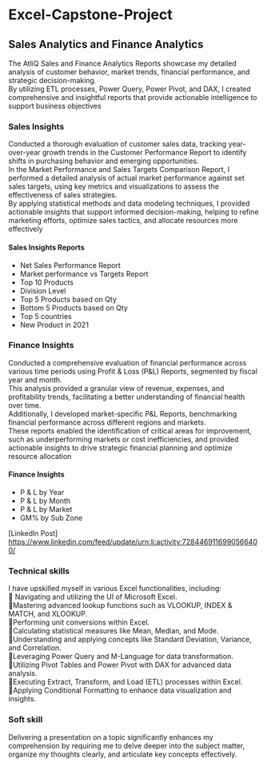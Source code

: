# Excel-Capstone-Project
## Sales Analytics and Finance Analytics<br>
The AtliQ Sales and Finance Analytics Reports showcase my detailed analysis of customer behavior, market trends, financial performance, and strategic decision-making.<br> 
By utilizing ETL processes, Power Query, Power Pivot, and DAX, I created comprehensive and insightful reports that provide actionable intelligence to support business objectives<br>
### Sales Insights<br>
Conducted a thorough evaluation of customer sales data, tracking year-over-year growth trends in the Customer Performance Report to identify shifts in purchasing behavior and emerging opportunities.<br>
In the Market Performance and Sales Targets Comparison Report, I performed a detailed analysis of actual market performance against set sales targets, using key metrics and visualizations to assess the effectiveness of sales strategies.<br>
By applying statistical methods and data modeling techniques, I provided actionable insights that support informed decision-making, helping to refine marketing efforts, optimize sales tactics, and allocate resources more effectively<br>
#### Sales Insights Reports
* Net Sales Performance Report
* Market performance vs Targets Report
* Top 10 Products
* Division Level
* Top 5 Products based on Qty
* Bottom 5 Products based on Qty
* Top 5 countries
* New Product in 2021<br>
### Finance Insights<br>
Conducted a comprehensive evaluation of financial performance across various time periods using Profit & Loss (P&L) Reports, segmented by fiscal year and month.<br>This analysis provided a granular view of revenue, expenses, and profitability trends, facilitating a better understanding of financial health over time.<br>
Additionally, I developed market-specific P&L Reports, benchmarking financial performance across different regions and markets.<br>These reports enabled the identification of critical areas for improvement, such as underperforming markets or cost inefficiencies, and provided actionable insights to drive strategic financial planning and optimize resource allocation<br>
#### Finance Insights<br>
* P & L by Year
* P & L by Month
* P & L by Market
* GM% by Sub Zone<br>

[Linkedln Post] https://www.linkedin.com/feed/update/urn:li:activity:7284469116990566400/<br>
### Technical skills<br>
I have upskilled myself in various Excel functionalities, including:<br>
🔸 Navigating and utilizing the UI of Microsoft Excel.<br>
🔸Mastering advanced lookup functions such as VLOOKUP, INDEX & MATCH, and XLOOKUP.<br>
🔸Performing unit conversions within Excel.<br>
🔸Calculating statistical measures like Mean, Median, and Mode.<br>
🔸Understanding and applying concepts like Standard Deviation, Variance, and Correlation.<br>
🔸Leveraging Power Query and M-Language for data transformation.<br>
🔸Utilizing Pivot Tables and Power Pivot with DAX for advanced data analysis.<br>
🔸Executing Extract, Transform, and Load (ETL) processes within Excel.<br>
🔸Applying Conditional Formatting to enhance data visualization and insights.<br>
### Soft skill<br>
Delivering a presentation on a topic significantly enhances my comprehension by requiring me to delve deeper into the subject matter, organize my thoughts clearly, and articulate key concepts effectively.
